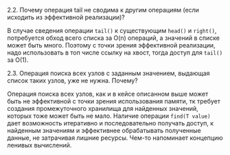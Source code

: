 2.2. Почему операция tail не сводима к другим операциям (если исходить из эффективной реализации)?

В случае сведения операции `tail()` к существующим `head()` и `right()`, 
потребуется обход всего списка за O(n) операций, a значений в списке может быть много.
Поэтому с точки зрения эффективной реализации, надо использовать в топ числе ссылку на хвост,
тогда доступ для `tail()` за O(1).

2.3. Операция поиска всех узлов с заданным значением, выдающая список таких узлов, уже не нужна. Почему?

Операция поиска всех узлов, как и в кейсе описанном выше может быть не эффективной с точки зрения
использования памяти, тк требует создания промежуточного хранилища для найденных значений, которых
тоже может быть не мало. Наличие операции `find(T value)` дает возможность итеративно и последовательно
получать доступ, к найденным значениям и эффективнее обрабатывать полученные данные, 
не затрачивая лишние ресурсы. Чем-то напоминает концепцию ленивых вычислений.